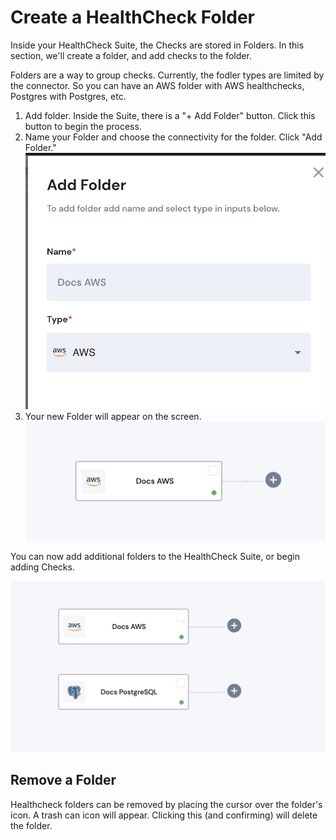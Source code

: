 # Create a HealthCheck Folder

Inside your HealthCheck Suite, the Checks are stored in Folders.  In this section, we'll create a folder, and add checks to the folder.

Folders are a way to group checks.  Currently, the fodler types are limited by the connector.  So you can have an AWS folder with AWS healthchecks, Postgres with Postgres, etc.

1. Add folder.  Inside the Suite, there is a "+ Add Folder" button.  Click this button to begin the process.
2. Name your Folder and choose the connectivity for the folder. Click "Add Folder."![](<../../.gitbook/assets/image (4).png>)
3. Your new Folder will appear on the screen.![](<../../.gitbook/assets/image (18).png>)



You can now add additional folders to the HealthCheck Suite, or begin adding Checks.

![](<../../.gitbook/assets/image (2).png>)



## Remove a Folder

Healthcheck folders can be removed by placing the cursor over the folder's icon.  A trash can icon will appear.  Clicking this (and confirming) will delete the folder.

